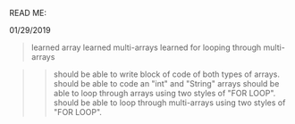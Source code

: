READ ME:

01/29/2019
> learned array
> learned multi-arrays
> learned for looping through multi-arrays

>> should be able to write block of code of both types of arrays.
>> should be able to code an "int" and "String" arrays
>> should be able to loop through arrays using two styles of "FOR LOOP".
>> should be able to loop through multi-arrays using two styles of "FOR LOOP".